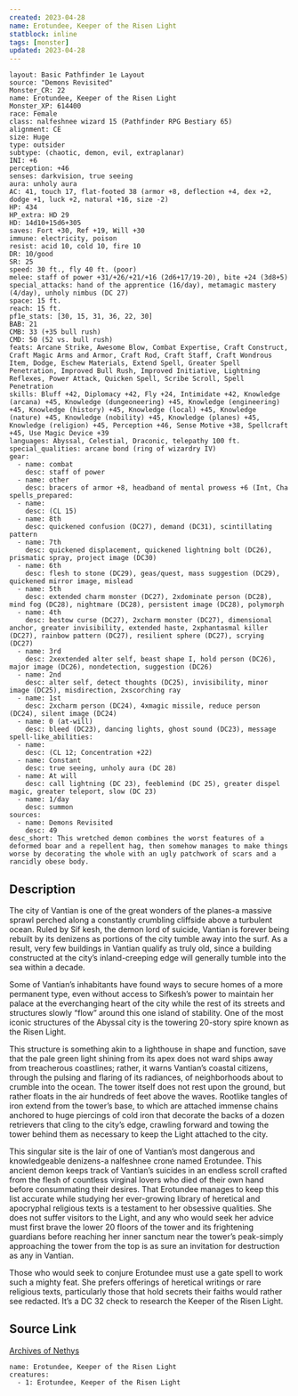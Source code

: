 ```yaml
---
created: 2023-04-28
name: Erotundee, Keeper of the Risen Light
statblock: inline
tags: [monster]
updated: 2023-04-28
---
```

```statblock
layout: Basic Pathfinder 1e Layout
source: "Demons Revisited"
Monster_CR: 22
name: Erotundee, Keeper of the Risen Light
Monster_XP: 614400
race: Female
class: nalfeshnee wizard 15 (Pathfinder RPG Bestiary 65)
alignment: CE
size: Huge
type: outsider
subtype: (chaotic, demon, evil, extraplanar)
INI: +6
perception: +46
senses: darkvision, true seeing
aura: unholy aura
AC: 41, touch 17, flat-footed 38 (armor +8, deflection +4, dex +2, dodge +1, luck +2, natural +16, size -2)
HP: 434
HP_extra: HD 29
HD: 14d10+15d6+305
saves: Fort +30, Ref +19, Will +30
immune: electricity, poison
resist: acid 10, cold 10, fire 10
DR: 10/good
SR: 25
speed: 30 ft., fly 40 ft. (poor)
melee: staff of power +31/+26/+21/+16 (2d6+17/19-20), bite +24 (3d8+5)
special_attacks: hand of the apprentice (16/day), metamagic mastery (4/day), unholy nimbus (DC 27)
space: 15 ft.
reach: 15 ft.
pf1e_stats: [30, 15, 31, 36, 22, 30]
BAB: 21
CMB: 33 (+35 bull rush)
CMD: 50 (52 vs. bull rush)
feats: Arcane Strike, Awesome Blow, Combat Expertise, Craft Construct, Craft Magic Arms and Armor, Craft Rod, Craft Staff, Craft Wondrous Item, Dodge, Eschew Materials, Extend Spell, Greater Spell Penetration, Improved Bull Rush, Improved Initiative, Lightning Reflexes, Power Attack, Quicken Spell, Scribe Scroll, Spell Penetration
skills: Bluff +42, Diplomacy +42, Fly +24, Intimidate +42, Knowledge (arcana) +45, Knowledge (dungeoneering) +45, Knowledge (engineering) +45, Knowledge (history) +45, Knowledge (local) +45, Knowledge (nature) +45, Knowledge (nobility) +45, Knowledge (planes) +45, Knowledge (religion) +45, Perception +46, Sense Motive +38, Spellcraft +45, Use Magic Device +39
languages: Abyssal, Celestial, Draconic, telepathy 100 ft.
special_qualities: arcane bond (ring of wizardry IV)
gear:
  - name: combat
    desc: staff of power
  - name: other
    desc: bracers of armor +8, headband of mental prowess +6 (Int, Cha
spells_prepared:
  - name:
    desc: (CL 15)
  - name: 8th
    desc: quickened confusion (DC27), demand (DC31), scintillating pattern
  - name: 7th
    desc: quickened displacement, quickened lightning bolt (DC26), prismatic spray, project image (DC30)
  - name: 6th
    desc: flesh to stone (DC29), geas/quest, mass suggestion (DC29), quickened mirror image, mislead
  - name: 5th
    desc: extended charm monster (DC27), 2xdominate person (DC28), mind fog (DC28), nightmare (DC28), persistent image (DC28), polymorph
  - name: 4th
    desc: bestow curse (DC27), 2xcharm monster (DC27), dimensional anchor, greater invisibility, extended haste, 2xphantasmal killer (DC27), rainbow pattern (DC27), resilient sphere (DC27), scrying (DC27)
  - name: 3rd
    desc: 2xextended alter self, beast shape I, hold person (DC26), major image (DC26), nondetection, suggestion (DC26)
  - name: 2nd
    desc: alter self, detect thoughts (DC25), invisibility, minor image (DC25), misdirection, 2xscorching ray
  - name: 1st
    desc: 2xcharm person (DC24), 4xmagic missile, reduce person (DC24), silent image (DC24)
  - name: 0 (at-will)
    desc: bleed (DC23), dancing lights, ghost sound (DC23), message
spell-like_abilities:
  - name:
    desc: (CL 12; Concentration +22)
  - name: Constant
    desc: true seeing, unholy aura (DC 28)
  - name: At will
    desc: call lightning (DC 23), feeblemind (DC 25), greater dispel magic, greater teleport, slow (DC 23)
  - name: 1/day
    desc: summon
sources:
  - name: Demons Revisited
    desc: 49
desc_short: This wretched demon combines the worst features of a deformed boar and a repellent hag, then somehow manages to make things worse by decorating the whole with an ugly patchwork of scars and a rancidly obese body.
```
## Description
The city of Vantian is one of the great wonders of the planes-a massive sprawl perched along a constantly crumbling cliffside above a turbulent ocean. Ruled by Sif kesh, the demon lord of suicide, Vantian is forever being rebuilt by its denizens as portions of the city tumble away into the surf. As a result, very few buildings in Vantian qualify as truly old, since a building constructed at the city’s inland-creeping edge will generally tumble into the sea within a decade.

Some of Vantian’s inhabitants have found ways to secure homes of a more permanent type, even without access to Sifkesh’s power to maintain her palace at the everchanging heart of the city while the rest of its streets and structures slowly “flow” around this one island of stability. One of the most iconic structures of the Abyssal city is the towering 20-story spire known as the Risen Light.

This structure is something akin to a lighthouse in shape and function, save that the pale green light shining from its apex does not ward ships away from treacherous coastlines; rather, it warns Vantian’s coastal citizens, through the pulsing and flaring of its radiances, of neighborhoods about to crumble into the ocean. The tower itself does not rest upon the ground, but rather floats in the air hundreds of feet above the waves. Rootlike tangles of iron extend from the tower’s base, to which are attached immense chains anchored to huge piercings of cold iron that decorate the backs of a dozen retrievers that cling to the city’s edge, crawling forward and towing the tower behind them as necessary to keep the Light attached to the city.

This singular site is the lair of one of Vantian’s most dangerous and knowledgeable denizens-a nalfeshnee crone named Erotundee. This ancient demon keeps track of Vantian’s suicides in an endless scroll crafted from the flesh of countless virginal lovers who died of their own hand before consummating their desires. That Erotundee manages to keep this list accurate while studying her ever-growing library of heretical and apocryphal religious texts is a testament to her obsessive qualities. She does not suffer visitors to the Light, and any who would seek her advice must first brave the lower 20 floors of the tower and its frightening guardians before reaching her inner sanctum near the tower’s peak-simply approaching the tower from the top is as sure an invitation for destruction as any in Vantian.

Those who would seek to conjure Erotundee must use a gate spell to work such a mighty feat. She prefers offerings of heretical writings or rare religious texts, particularly those that hold secrets their faiths would rather see redacted. It’s a DC 32 check to research the Keeper of the Risen Light.
## Source Link
[Archives of Nethys](https://aonprd.com/MonsterDisplay.aspx?ItemName=Erotundee%2C%20Keeper%20of%20the%20Risen%20Light)
```encounter-table
name: Erotundee, Keeper of the Risen Light
creatures:
  - 1: Erotundee, Keeper of the Risen Light
```
